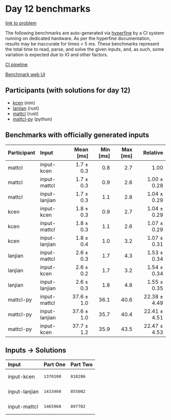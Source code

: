 # Day 12 benchmarks

[link to problem](https://adventofcode.com/2024/day/12)

The following benchmarks are auto-generated via
[hyperfine](https://github.com/sharkdp/hyperfine) by a CI system running on
dedicated hardware. As per the hyperfine documentation, results may be
inaccurate for times < 5 ms. These benchmarks represent the total time to read,
parse, and solve the given inputs, and, as such, some variation is expected due
to IO and other factors.

[CI pipeline](http://ci.papercode.net:8080/teams/main/pipelines/aoc2024)

[Benchmark web UI](https://aoc.ancalagon.black)


## Participants (with solutions for day 12)

- [kcen](https://github.com/kcen/aoc2024) (nim)
- [lanjian](https://github.com/lanjian/aoc-2024) (rust)
- [mattcl](https://github.com/mattcl/aoc2024) (rust)
- [mattcl-py](https://github.com/mattcl/aoc2024-py) (python)


## Benchmarks with officially generated inputs

| Participant | Input | Mean [ms] | Min [ms] | Max [ms] | Relative |
|:---|:---|---:|---:|---:|---:|
| mattcl | input-kcen | 1.7 ± 0.3 | 0.8 | 2.7 | 1.00 |
| mattcl | input-mattcl | 1.7 ± 0.3 | 0.9 | 2.6 | 1.00 ± 0.28 |
| mattcl | input-lanjian | 1.7 ± 0.3 | 1.1 | 2.8 | 1.04 ± 0.29 |
| kcen | input-kcen | 1.8 ± 0.3 | 0.9 | 2.7 | 1.04 ± 0.29 |
| kcen | input-mattcl | 1.8 ± 0.3 | 1.1 | 2.6 | 1.07 ± 0.29 |
| kcen | input-lanjian | 1.8 ± 0.4 | 1.0 | 3.2 | 1.07 ± 0.31 |
| lanjian | input-mattcl | 2.6 ± 0.3 | 1.7 | 4.3 | 1.53 ± 0.34 |
| lanjian | input-kcen | 2.6 ± 0.2 | 1.7 | 3.2 | 1.54 ± 0.34 |
| lanjian | input-lanjian | 2.6 ± 0.3 | 1.8 | 4.8 | 1.55 ± 0.35 |
| mattcl-py | input-mattcl | 37.6 ± 1.0 | 36.1 | 40.6 | 22.38 ± 4.49 |
| mattcl-py | input-lanjian | 37.6 ± 1.0 | 35.7 | 40.4 | 22.41 ± 4.51 |
| mattcl-py | input-kcen | 37.7 ± 1.2 | 35.9 | 43.5 | 22.47 ± 4.53 |


## Inputs -> Solutions

| Input | Part One | Part Two |
|:---|:---|:---|
|input-kcen|<pre>1370100</pre>|<pre>818286</pre>|
|input-lanjian|<pre>1433460</pre>|<pre>855082</pre>|
|input-mattcl|<pre>1465968</pre>|<pre>897702</pre>|